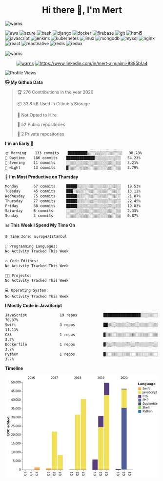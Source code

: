 <h1 align="center">Hi there 👋, I'm Mert</h1>
<p align="left"> <img src="https://komarev.com/ghpvc/?username=warns" alt="warns" /> </p>

<p align="left"><img src="https://devicons.github.io/devicon/devicon.git/icons/amazonwebservices/amazonwebservices-original-wordmark.svg" alt="aws" width="40" height="40"/> <img src="https://www.vectorlogo.zone/logos/microsoft_azure/microsoft_azure-icon.svg" alt="azure" width="40" height="40"/> <img src="https://www.vectorlogo.zone/logos/gnu_bash/gnu_bash-icon.svg" alt="bash" width="40" height="40"/> <img src="https://devicons.github.io/devicon/devicon.git/icons/django/django-original.svg" alt="django" width="40" height="40"/> <img src="https://devicons.github.io/devicon/devicon.git/icons/docker/docker-original-wordmark.svg" alt="docker" width="40" height="40"/> <img src="https://www.vectorlogo.zone/logos/firebase/firebase-icon.svg" alt="firebase" width="40" height="40"/> <img src="https://www.vectorlogo.zone/logos/git-scm/git-scm-icon.svg" alt="git" width="40" height="40"/> <img src="https://devicons.github.io/devicon/devicon.git/icons/html5/html5-original-wordmark.svg" alt="html5" width="40" height="40"/> <img src="https://devicons.github.io/devicon/devicon.git/icons/javascript/javascript-original.svg" alt="javascript" width="40" height="40"/> <img src="https://www.vectorlogo.zone/logos/jenkins/jenkins-icon.svg" alt="jenkins" width="40" height="40"/> <img src="https://www.vectorlogo.zone/logos/kubernetes/kubernetes-icon.svg" alt="kubernetes" width="40" height="40"/> <img src="https://devicons.github.io/devicon/devicon.git/icons/linux/linux-original.svg" alt="linux" width="40" height="40"/> <img src="https://devicons.github.io/devicon/devicon.git/icons/mongodb/mongodb-original-wordmark.svg" alt="mongodb" width="40" height="40"/> <img src="https://devicons.github.io/devicon/devicon.git/icons/mysql/mysql-original-wordmark.svg" alt="mysql" width="40" height="40"/> <img src="https://devicons.github.io/devicon/devicon.git/icons/nginx/nginx-original.svg" alt="nginx" width="40" height="40"/> <img src="https://devicons.github.io/devicon/devicon.git/icons/react/react-original-wordmark.svg" alt="react" width="40" height="40"/> <img src="https://reactnative.dev/img/header_logo.svg" alt="reactnative" width="40" height="40"/> <img src="https://devicons.github.io/devicon/devicon.git/icons/redis/redis-original-wordmark.svg" alt="redis" width="40" height="40"/> <img src="https://devicons.github.io/devicon/devicon.git/icons/redux/redux-original.svg" alt="redux" width="40" height="40"/></p><p><img align="center" src="https://github-readme-stats.vercel.app/api/top-langs/?username=warns&layout=compact&hide=html" alt="warns" /></p>

<p align="center">
<a href="https://dev.to/warns" target="blank"><img align="center" src="https://cdn.jsdelivr.net/npm/simple-icons@3.0.1/icons/dev-dot-to.svg" alt="warns" height="30" width="30" /></a>
<a href="https://linkedin.com/in/https://www.linkedin.com/in/mert-alnuaimi-8885b1a4" target="blank"><img align="center" src="https://cdn.jsdelivr.net/npm/simple-icons@3.0.1/icons/linkedin.svg" alt="https://www.linkedin.com/in/mert-alnuaimi-8885b1a4" height="30" width="30" /></a>
</p>

<!-- ### Hi there! I'm Mert  👋

- 🔭 I’m currently learning and working on GitHub Action to create workflows to deploy Microservices on Kubernetes Clusters.
- 🌱 I’m currently learning and researching industry standard automation and security best practices. 
- 💬 Learning and improving Git branching methodologies.
- 🔨 Working on improving 🐍 knowledge and automation concepts. 

![](https://snipboard.io/y0gv3a.jpg)
![Warns's github stats](https://github-readme-stats.vercel.app/api?username=warns&count_private=true&show_icons=true&theme=tokyonight&title_color=2421d4&icon_color=d30cb8&bg_color=091833&hide=stars)
-->
<!--START_SECTION:waka-->
![Profile Views](http://img.shields.io/badge/Profile%20Views-97-blue)

**🐱 My Github Data** 

> 🏆 276 Contributions in the year 2020
 > 
> 📦 33.8 kB Used in Github's Storage 
 > 
> 🚫 Not Opted to Hire
 > 
> 📜 52 Public repositories
 > 
> 🔑 2 Private repositories 

**I'm an Early 🐤** 

```text
🌞 Morning    133 commits    █████████░░░░░░░░░░░░░░░░   38.78% 
🌆 Daytime    186 commits    █████████████░░░░░░░░░░░░   54.23% 
🌃 Evening    11 commits     ░░░░░░░░░░░░░░░░░░░░░░░░░   3.21% 
🌙 Night      13 commits     █░░░░░░░░░░░░░░░░░░░░░░░░   3.79%

```
📅 **I'm Most Productive on Thursday** 

```text
Monday       67 commits     █████░░░░░░░░░░░░░░░░░░░░   19.53% 
Tuesday      45 commits     ███░░░░░░░░░░░░░░░░░░░░░░   13.12% 
Wednesday    75 commits     █████░░░░░░░░░░░░░░░░░░░░   21.87% 
Thursday     77 commits     █████░░░░░░░░░░░░░░░░░░░░   22.45% 
Friday       68 commits     █████░░░░░░░░░░░░░░░░░░░░   19.83% 
Saturday     8 commits      ░░░░░░░░░░░░░░░░░░░░░░░░░   2.33% 
Sunday       3 commits      ░░░░░░░░░░░░░░░░░░░░░░░░░   0.87%

```


📊 **This Week I Spend My Time On** 

```text
⌚︎ Time zone: Europe/Istanbul

💬 Programming Languages: 
No Activity Tracked This Week

🔥 Code Editors: 
No Activity Tracked This Week

🐱‍💻 Projects: 
No Activity Tracked This Week

💻 Operating System: 
No Activity Tracked This Week

```

**I Mostly Code in JavaScript** 

```text
JavaScript               19 repos            █████████████████░░░░░░░░   70.37% 
Swift                    3 repos             ██░░░░░░░░░░░░░░░░░░░░░░░   11.11% 
CSS                      1 repos             █░░░░░░░░░░░░░░░░░░░░░░░░   3.7% 
Dockerfile               1 repos             █░░░░░░░░░░░░░░░░░░░░░░░░   3.7% 
Python                   1 repos             █░░░░░░░░░░░░░░░░░░░░░░░░   3.7%

```


**Timeline**

![Chart not found](https://github.com/Warns/Warns/blob/master/charts/bar_graph.png) 


<!--END_SECTION:waka-->

<!--
**Warns/warns** is a ✨ _special_ ✨ repository because its `README.md` (this file) appears on your GitHub profile.

Here are some ideas to get you started:

- 👯 I’m looking to collaborate on ...
- 🤔 I’m looking for help with ...
- 💬 Ask me about ...
- 📫 How to reach me: ...
- 😄 Pronouns: ...
- ⚡ Fun fact: ...
-->
